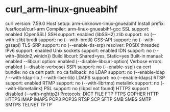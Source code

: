 # curl_arm-linux-gnueabihf
 curl version:     7.59.0
  Host setup:       arm-unknown-linux-gnueabihf
  Install prefix:   /usr/local/curl-arm
  Compiler:         arm-linux-gnueabihf-gcc
  SSL support:      enabled (OpenSSL)
  SSH support:      enabled (libSSH2)
  zlib support:     no      (--with-zlib)
  brotli support:   no      (--with-brotli)
  GSS-API support:  no      (--with-gssapi)
  TLS-SRP support:  no      (--enable-tls-srp)
  resolver:         POSIX threaded
  IPv6 support:     enabled
  Unix sockets support: enabled
  IDN support:      no      (--with-{libidn2,winidn})
  Build libcurl:    Shared=yes, Static=yes
  Built-in manual:  enabled
  --libcurl option: enabled (--disable-libcurl-option)
  Verbose errors:   enabled (--disable-verbose)
  SSPI support:     no      (--enable-sspi)
  ca cert bundle:   no
  ca cert path:     no
  ca fallback:      no
  LDAP support:     no      (--enable-ldap / --with-ldap-lib / --with-lber-lib)
  LDAPS support:    no      (--enable-ldaps)
  RTSP support:     enabled
  RTMP support:     no      (--with-librtmp)
  metalink support: no      (--with-libmetalink)
  PSL support:      no      (libpsl not found)
  HTTP2 support:    disabled (--with-nghttp2)
  Protocols:        DICT FILE FTP FTPS GOPHER HTTP HTTPS IMAP IMAPS POP3 POP3S RTSP SCP SFTP SMB SMBS SMTP SMTPS TELNET TFTP
